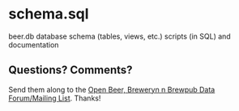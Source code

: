 # schema.sql

beer.db database schema (tables, views, etc.) scripts (in SQL) and documentation



## Questions? Comments?

Send them along to the
[Open Beer, Breweryn n Brewpub Data Forum/Mailing List](http://groups.google.com/group/beerdb).
Thanks!
